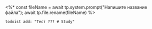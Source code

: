 <%* 
const fileName = await tp.system.prompt("Напишите название файла");
await tp.file.rename(fileName)
%>

```
todoist add: "Тест ??? # Study"

```

